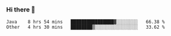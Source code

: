 ### Hi there 👋

<!--START_SECTION:waka-->

```text
Java    8 hrs 54 mins   ████████████████▓░░░░░░░░   66.38 %
Other   4 hrs 30 mins   ████████▒░░░░░░░░░░░░░░░░   33.62 %
```

<!--END_SECTION:waka-->

<!--
**CharlesC03/CharlesC03** is a ✨ _special_ ✨ repository because its `README.md` (this file) appears on your GitHub profile.

Here are some ideas to get you started:

- 🔭 I’m currently working on ...
- 🌱 I’m currently learning ...
- 👯 I’m looking to collaborate on ...
- 🤔 I’m looking for help with ...
- 💬 Ask me about ...
- 📫 How to reach me: ...
- 😄 Pronouns: ...
- ⚡ Fun fact: ...
-->
